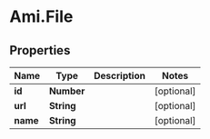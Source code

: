 # Ami.File

## Properties
Name | Type | Description | Notes
------------ | ------------- | ------------- | -------------
**id** | **Number** |  | [optional] 
**url** | **String** |  | [optional] 
**name** | **String** |  | [optional] 


